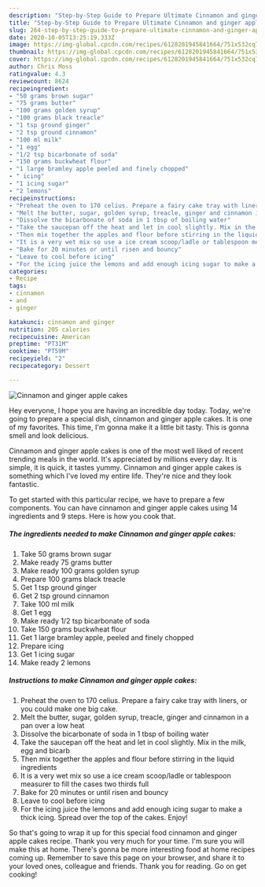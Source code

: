 ```yaml
---
description: "Step-by-Step Guide to Prepare Ultimate Cinnamon and ginger apple cakes"
title: "Step-by-Step Guide to Prepare Ultimate Cinnamon and ginger apple cakes"
slug: 264-step-by-step-guide-to-prepare-ultimate-cinnamon-and-ginger-apple-cakes
date: 2020-10-05T13:25:19.333Z
image: https://img-global.cpcdn.com/recipes/6128201945841664/751x532cq70/cinnamon-and-ginger-apple-cakes-recipe-main-photo.jpg
thumbnail: https://img-global.cpcdn.com/recipes/6128201945841664/751x532cq70/cinnamon-and-ginger-apple-cakes-recipe-main-photo.jpg
cover: https://img-global.cpcdn.com/recipes/6128201945841664/751x532cq70/cinnamon-and-ginger-apple-cakes-recipe-main-photo.jpg
author: Chris Moss
ratingvalue: 4.3
reviewcount: 8624
recipeingredient:
- "50 grams brown sugar"
- "75 grams butter"
- "100 grams golden syrup"
- "100 grams black treacle"
- "1 tsp ground ginger"
- "2 tsp ground cinnamon"
- "100 ml milk"
- "1 egg"
- "1/2 tsp bicarbonate of soda"
- "150 grams buckwheat flour"
- "1 large bramley apple peeled and finely chopped"
- " icing"
- "1 icing sugar"
- "2 lemons"
recipeinstructions:
- "Preheat the oven to 170 celius. Prepare a fairy cake tray with liners, or you could make one big cake."
- "Melt the butter, sugar, golden syrup, treacle, ginger and cinnamon in a pan over a low heat"
- "Dissolve the bicarbonate of soda in 1 tbsp of boiling water"
- "Take the saucepan off the heat and let in cool slightly. Mix in the milk, egg and bicarb"
- "Then mix together the apples and flour before stirring in the liquid ingredients"
- "It is a very wet mix so use a ice cream scoop/ladle or tablespoon measurer to fill the cases two thirds full"
- "Bake for 20 minutes or until risen and bouncy"
- "Leave to cool before icing"
- "For the icing juice the lemons and add enough icing sugar to make a thick icing. Spread over the top of the cakes. Enjoy!"
categories:
- Recipe
tags:
- cinnamon
- and
- ginger

katakunci: cinnamon and ginger 
nutrition: 205 calories
recipecuisine: American
preptime: "PT31M"
cooktime: "PT59M"
recipeyield: "2"
recipecategory: Dessert

---
```



![Cinnamon and ginger apple cakes](https://img-global.cpcdn.com/recipes/6128201945841664/751x532cq70/cinnamon-and-ginger-apple-cakes-recipe-main-photo.jpg)

Hey everyone, I hope you are having an incredible day today. Today, we're going to prepare a special dish, cinnamon and ginger apple cakes. It is one of my favorites. This time, I'm gonna make it a little bit tasty. This is gonna smell and look delicious.

Cinnamon and ginger apple cakes is one of the most well liked of recent trending meals in the world. It's appreciated by millions every day. It is simple, it is quick, it tastes yummy. Cinnamon and ginger apple cakes is something which I've loved my entire life. They're nice and they look fantastic.




To get started with this particular recipe, we have to prepare a few components. You can have cinnamon and ginger apple cakes using 14 ingredients and 9 steps. Here is how you cook that.

<!--inarticleads1-->

##### The ingredients needed to make Cinnamon and ginger apple cakes:

1. Take 50 grams brown sugar
1. Make ready 75 grams butter
1. Make ready 100 grams golden syrup
1. Prepare 100 grams black treacle
1. Get 1 tsp ground ginger
1. Get 2 tsp ground cinnamon
1. Take 100 ml milk
1. Get 1 egg
1. Make ready 1/2 tsp bicarbonate of soda
1. Take 150 grams buckwheat flour
1. Get 1 large bramley apple, peeled and finely chopped
1. Prepare  icing
1. Get 1 icing sugar
1. Make ready 2 lemons




<!--inarticleads2-->

##### Instructions to make Cinnamon and ginger apple cakes:

1. Preheat the oven to 170 celius. Prepare a fairy cake tray with liners, or you could make one big cake.
1. Melt the butter, sugar, golden syrup, treacle, ginger and cinnamon in a pan over a low heat
1. Dissolve the bicarbonate of soda in 1 tbsp of boiling water
1. Take the saucepan off the heat and let in cool slightly. Mix in the milk, egg and bicarb
1. Then mix together the apples and flour before stirring in the liquid ingredients
1. It is a very wet mix so use a ice cream scoop/ladle or tablespoon measurer to fill the cases two thirds full
1. Bake for 20 minutes or until risen and bouncy
1. Leave to cool before icing
1. For the icing juice the lemons and add enough icing sugar to make a thick icing. Spread over the top of the cakes. Enjoy!




So that's going to wrap it up for this special food cinnamon and ginger apple cakes recipe. Thank you very much for your time. I'm sure you will make this at home. There's gonna be more interesting food at home recipes coming up. Remember to save this page on your browser, and share it to your loved ones, colleague and friends. Thank you for reading. Go on get cooking!
